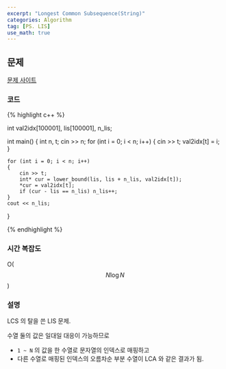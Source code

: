 ```yaml
---
excerpt: "Longest Common Subsequence(String)"
categories: Algorithm
tag: [PS. LIS]
use_math: true
---
```


## 문제

[문제 사이트](https://www.acmicpc.net/problem/13711)

### 코드

{% highlight c++ %}

int val2idx[100001], lis[100001], n_lis;

int main()
{
	int n, t;
	cin >> n;
	for (int i = 0; i < n; i++)
	{
		cin >> t;
		val2idx[t] = i;
	}

	for (int i = 0; i < n; i++)
	{
		cin >> t;
		int* cur = lower_bound(lis, lis + n_lis, val2idx[t]);
		*cur = val2idx[t];
		if (cur - lis == n_lis) n_lis++;
	}
	cout << n_lis;
}

{% endhighlight %}

### 시간 복잡도

O($$N\log{N}$$)

### 설명

LCS 의 탈을 쓴 LIS 문제.

수열 둘의 값은 일대일 대응이 가능하므로
+ ```1 ~ N``` 의 값을 한 수열로 문자열의 인덱스로 매핑하고
+ 다른 수열로 매핑된 인덱스의 오름차순 부분 수열이 LCA 와 같은 결과가 됨.

